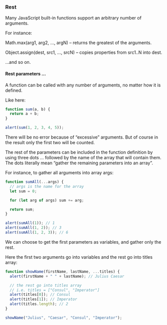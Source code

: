 ### Rest

Many JavaScript built-in functions support an arbitrary number of arguments.

For instance:

Math.max(arg1, arg2, ..., argN) – returns the greatest of the arguments.

Object.assign(dest, src1, ..., srcN) – copies properties from src1..N into dest.

…and so on.

#### Rest parameters ...

A function can be called with any number of arguments, no matter how it is defined.

Like here:

```js
function sum(a, b) {
  return a + b;
}

alert(sum(1, 2, 3, 4, 5));
```

There will be no error because of “excessive” arguments. But of course in the result only the first two will be counted.

The rest of the parameters can be included in the function definition by using three dots ... followed by the name of the array that will contain them. The dots literally mean “gather the remaining parameters into an array”.

For instance, to gather all arguments into array args:

```js
function sumAll(...args) {
  // args is the name for the array
  let sum = 0;

  for (let arg of args) sum += arg;

  return sum;
}

alert(sumAll(1)); // 1
alert(sumAll(1, 2)); // 3
alert(sumAll(1, 2, 3)); // 6
```

We can choose to get the first parameters as variables, and gather only the rest.

Here the first two arguments go into variables and the rest go into titles array:

```js
function showName(firstName, lastName, ...titles) {
  alert(firstName + " " + lastName); // Julius Caesar

  // the rest go into titles array
  // i.e. titles = ["Consul", "Imperator"]
  alert(titles[0]); // Consul
  alert(titles[1]); // Imperator
  alert(titles.length); // 2
}

showName("Julius", "Caesar", "Consul", "Imperator");
```
